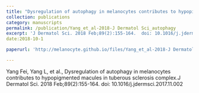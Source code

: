 ```yaml
---
title: "Dysregulation of autophagy in melanocytes contributes to hypopigmented macules in tuberous sclerosis complex"
collection: publications
category: manuscripts
permalink: /publication/Yang_et_al-2018-J Dermatol Sci_autophagy
excerpt: 'J Dermatol Sci. 2018 Feb;89(2):155-164.  doi: 10.1016/j.jdermsci.2017.11.002'
date:2018-10-1

paperurl: 'http://melanocyte.github.io/files/Yang_et_al-2018-J Dermatol Sci_autophagy.pdf'

---
```

Yang Fei, Yang L, et al., Dysregulation of autophagy in melanocytes contributes to hypopigmented macules in tuberous sclerosis complex.J Dermatol Sci. 2018 Feb;89(2):155-164.  doi: 10.1016/j.jdermsci.2017.11.002